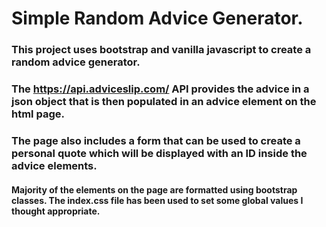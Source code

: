 # Simple Random Advice Generator.

### This project uses bootstrap and vanilla javascript to create a random advice generator.

### The https://api.adviceslip.com/ API provides the advice in a json object that is then populated in an advice element on the html page.

### The page also includes a form that can be used to create a personal quote which will be displayed with an ID inside the advice elements.

#### Majority of the elements on the page are formatted using bootstrap classes. The index.css file has been used to set some global values I thought appropriate.